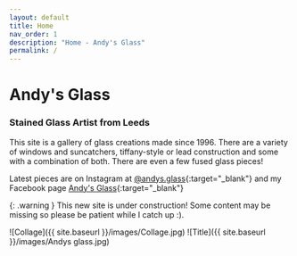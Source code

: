 ```yaml
---
layout: default
title: Home
nav_order: 1
description: "Home - Andy's Glass"
permalink: /
---
```


# Andy's Glass

### Stained Glass Artist from Leeds

This site is a gallery of glass creations made since 1996. There are a variety of windows and suncatchers, tiffany-style or lead construction and some with a combination of both. There are even a few fused glass pieces!

Latest pieces are on Instagram at [@andys.glass](https://www.instagram.com/andys.glass){:target="_blank"} and my Facebook page [Andy's Glass](https://www.facebook.com/profile.php?id=100088442906461){:target="_blank"}

{: .warning }
This new site is under construction! Some content may be missing so please be patient while I catch up :).


![Collage]({{ site.baseurl }}/images/Collage.jpg)
![Title]({{ site.baseurl }}/images/Andys glass.jpg)

